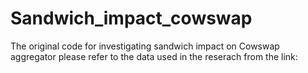 # Sandwich_impact_cowswap
The original code for investigating sandwich impact on Cowswap aggregator
please refer to the data used in the reserach from the link: 
